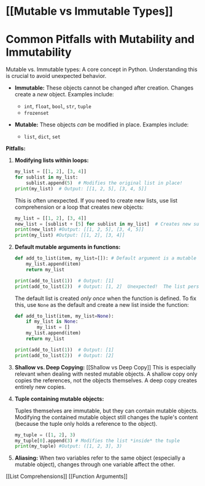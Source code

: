 # [[Mutable vs Immutable Types]]
# Common Pitfalls with Mutability and Immutability

Mutable vs. Immutable types:  A core concept in Python. Understanding this is crucial to avoid unexpected behavior.

* **Immutable:**  These objects cannot be changed after creation.  Changes create a *new* object. Examples include:
    * `int`, `float`, `bool`, `str`, `tuple`
    * `frozenset`

* **Mutable:** These objects *can* be modified in place. Examples include:
    * `list`, `dict`, `set`

**Pitfalls:**

1. **Modifying lists within loops:**
    ```python
    my_list = [[1, 2], [3, 4]]
    for sublist in my_list:
        sublist.append(5)  # Modifies the original list in place!
    print(my_list)  # Output: [[1, 2, 5], [3, 4, 5]]
    ```

    This is often unexpected.  If you need to create new lists, use list comprehension or a loop that creates new objects:
    ```python
    my_list = [[1, 2], [3, 4]]
    new_list = [sublist + [5] for sublist in my_list]  # Creates new sublists
    print(new_list) #Output: [[1, 2, 5], [3, 4, 5]]
    print(my_list) #Output: [[1, 2], [3, 4]]
    ```

2. **Default mutable arguments in functions:**

    ```python
    def add_to_list(item, my_list=[]): # Default argument is a mutable list!
        my_list.append(item)
        return my_list

    print(add_to_list(1))  # Output: [1]
    print(add_to_list(2))  # Output: [1, 2]  Unexpected!  The list persists across calls.
    ```

    The default list is created *only once* when the function is defined.  To fix this, use `None` as the default and create a new list inside the function:

    ```python
    def add_to_list(item, my_list=None):
        if my_list is None:
            my_list = []
        my_list.append(item)
        return my_list

    print(add_to_list(1))  # Output: [1]
    print(add_to_list(2))  # Output: [2]
    ```

3. **Shallow vs. Deep Copying:** [[Shallow vs Deep Copy]]  This is especially relevant when dealing with nested mutable objects.  A shallow copy only copies the references, not the objects themselves. A deep copy creates entirely new copies.

4. **Tuple containing mutable objects:**

    Tuples themselves are immutable, but they can contain mutable objects.  Modifying the contained mutable object still changes the tuple's content (because the tuple only holds a reference to the object).

    ```python
    my_tuple = ([1, 2], 3)
    my_tuple[0].append(3) # Modifies the list *inside* the tuple
    print(my_tuple) #Output: ([1, 2, 3], 3)
    ```


5. **Aliasing:** When two variables refer to the same object (especially a mutable object), changes through one variable affect the other.


[[List Comprehensions]]
[[Function Arguments]]
